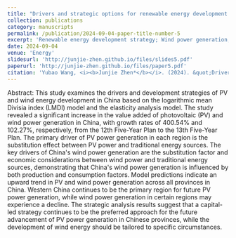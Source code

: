 ```yaml
---
title: "Drivers and strategic options for renewable energy development in China: LMDI-elasticity analysis perspective based on photovoltaic and wind energy"
collection: publications
category: manuscripts
permalink: /publication/2024-09-04-paper-title-number-5
excerpt: 'Renewable energy development strategy; Wind power generation; Photovoltaic power generation; LMDI model; Factor substitution'
date: 2024-09-04
venue: 'Energy'
slidesurl: 'http://junjie-zhen.github.io/files/slides5.pdf'
paperurl: 'http://junjie-zhen.github.io/files/paper5.pdf'
citation: 'Yubao Wang, <i><b>Junjie Zhen*</b></i>. (2024). &quot;Drivers and strategic options for renewable energy development in China: LMDI-elasticity analysis perspective based on photovoltaic and wind energy.&quot; <i>Energy</i>. 309.'
---
```


Abstract: This study examines the drivers and development strategies of PV and wind energy development in China based on the logarithmic mean Divisia index (LMDI) model and the elasticity analysis model. The study revealed a significant increase in the value added of photovoltaic (PV) and wind power generation in China, with growth rates of 400.54% and 102.27%, respectively, from the 12th Five-Year Plan to the 13th Five-Year Plan. The primary driver of PV power generation in each region is the substitution effect between PV power and traditional energy sources. The key drivers of China's wind power generation are the substitution factor and economic considerations between wind power and traditional energy sources, demonstrating that China's wind power generation is influenced by both production and consumption factors. Model predictions indicate an upward trend in PV and wind power generation across all provinces in China. Western China continues to be the primary region for future PV power generation, while wind power generation in certain regions may experience a decline. The strategic analysis results suggest that a capital-led strategy continues to be the preferred approach for the future advancement of PV power generation in Chinese provinces, while the development of wind energy should be tailored to specific circumstances.